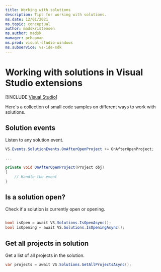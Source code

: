 ```yaml
---
title: Working with solutions
description: Tips for working with solutions.
ms.date: 12/01/2021
ms.topic: conceptual
author: madskristensen
ms.author: madsk
manager: pchapman
ms.prod: visual-studio-windows
ms.subservice: vs-ide-sdk
---
```

# Working with solutions in Visual Studio extensions

 [!INCLUDE [Visual Studio](~/includes/applies-to-version/vs-windows-only.md)]

Here's a collection of small code samples on different ways to work with solutions.

## Solution events
Listen to any solution event.

```csharp
VS.Events.SolutionEvents.OnAfterOpenProject += OnAfterOpenProject;

...

private void OnAfterOpenProject(Project obj)
{
    // Handle the event
}
```

## Is a solution open?
Check if a solution is currently open or opening.

```csharp

bool isOpen = await VS.Solutions.IsOpenAsync();
bool isOpening = await VS.Solutions.IsOpeningAsync();
```

## Get all projects in solution
Get a list of all projects in the solution.

```csharp
var projects = await VS.Solutions.GetAllProjectsAsync();
```
